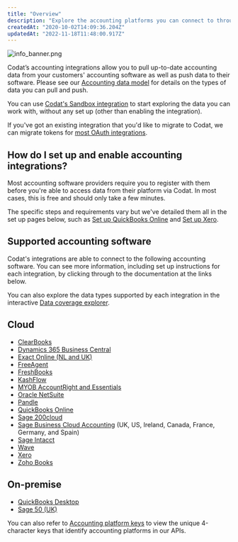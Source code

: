 ```yaml
---
title: "Overview"
description: "Explore the accounting platforms you can connect to through our Accounting API."
createdAt: "2020-10-02T14:09:36.204Z"
updatedAt: "2022-11-18T11:48:00.917Z"
---
```


<Head>
  <meta
    property="og:image"
    content="https://files.readme.io/2b27c1b-info_banner.png"
  />
</Head>

![](https://files.readme.io/2b27c1b-info_banner.png "info_banner.png")

Codat’s accounting integrations allow you to pull up-to-date accounting data from your customers' accounting software as well as push data to their software. Please see our [Accounting data model](https://docs.codat.io/docs/datamodel-accounting) for details on the types of data you can pull and push.

You can use [Codat's Sandbox integration](https://docs.codat.io/docs/accounting-sandbox) to start exploring the data you can work with, without any set up (other than enabling the integration).

If you've got an existing integration that you'd like to migrate to Codat, we can migrate tokens for [most OAuth integrations](https://docs.codat.io/docs/oauth-token-migration).

## How do I set up and enable accounting integrations?

Most accounting software providers require you to register with them before you're able to access data from their platform via Codat. In most cases, this is free and should only take a few minutes.

The specific steps and requirements vary but we've detailed them all in the set up pages below, such as [Set up QuickBooks Online](https://docs.codat.io/docs/accounting-quickbooksonline-setup) and [Set up Xero](https://docs.codat.io/docs/accounting-xero-setup).

## Supported accounting software

Codat's integrations are able to connect to the following accounting software. You can see more information, including set up instructions for each integration, by clicking through to the documentation at the links below.

You can also explore the data types supported by each integration in the interactive <a className="external" href="https://knowledge.codat.io/supported-features/accounting" target="_blank">Data coverage explorer</a>.

## Cloud

- [ClearBooks](https://docs.codat.io/docs/accounting-clearbooks)
- [Dynamics 365 Business Central](https://docs.codat.io/docs/accounting-dynamics365businesscentral)
- [Exact Online (NL and UK)](https://docs.codat.io/docs/accounting-exact)
- [FreeAgent](https://docs.codat.io/docs/accounting-freeagent)
- [FreshBooks](https://docs.codat.io/docs/accounting-freshbooks)
- [KashFlow](https://docs.codat.io/docs/accounting-kashflow)
- [MYOB AccountRight and Essentials](https://docs.codat.io/docs/accounting-myob)
- [Oracle NetSuite](https://docs.codat.io/docs/accounting-netsuite)
- [Pandle](https://docs.codat.io/docs/accounting-pandle)
- [QuickBooks Online](https://docs.codat.io/docs/accounting-quickbooksonline)
- [Sage 200cloud](https://docs.codat.io/docs/accounting-sage200)
- [Sage Business Cloud Accounting](https://docs.codat.io/docs/accounting-sagebusinesscloud) (UK, US, Ireland, Canada, France, Germany, and Spain)
- [Sage Intacct](https://docs.codat.io/docs/accounting-sage-intacct)
- [Wave](https://docs.codat.io/docs/accounting-wave)
- [Xero](https://docs.codat.io/docs/accounting-xero)
- [Zoho Books](https://docs.codat.io/docs/accounting-zohobooks)

## On-premise

- [QuickBooks Desktop](https://docs.codat.io/docs/accounting-quickbooksdesktop)
- [Sage 50 (UK)](https://docs.codat.io/docs/accounting-sage50)

You can also refer to [Accounting platform keys](https://docs.codat.io/docs/accounting-platform-keys) to view the unique 4-character keys that identify accounting platforms in our APIs.
